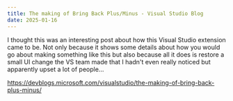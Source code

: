 ```yaml
---
title: The making of Bring Back Plus/Minus - Visual Studio Blog
date: 2025-01-16
---
```


I thought this was an interesting post about how this Visual Studio extension came to be. Not only because it shows some details about how you would go about making something like this but also because all it does is restore a small UI change the VS team made that I hadn't even really noticed but apparently upset a lot of people...

https://devblogs.microsoft.com/visualstudio/the-making-of-bring-back-plus-minus/